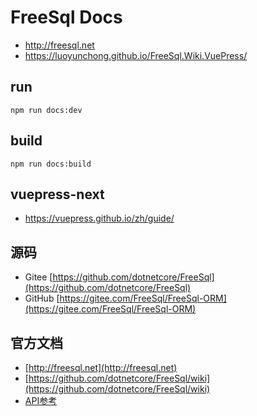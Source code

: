 # FreeSql Docs

- http://freesql.net
- https://luoyunchong.github.io/FreeSql.Wiki.VuePress/

## run
```
npm run docs:dev
```
## build 

```
npm run docs:build
```

## vuepress-next
- https://vuepress.github.io/zh/guide/



## 源码
- Gitee  [https://github.com/dotnetcore/FreeSql](https://github.com/dotnetcore/FreeSql)
- GitHub [https://gitee.com/FreeSql/FreeSql-ORM](https://gitee.com/FreeSql/FreeSql-ORM)

## 官方文档
- [http://freesql.net](http://freesql.net)
- [https://github.com/dotnetcore/FreeSql/wiki](https://github.com/dotnetcore/FreeSql/wiki)
- [API参考](http://124.70.130.97:8082/api/index.html)
